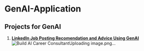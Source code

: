 # GenAI-Application


## Projects for GenAI
1. **[LinkedIn Job Posting Recomendation and Advice Using GenAI](https://github.com/DreamBird-Jane/GenAI-Application/blob/main/LinkedIn%20Job%20Posting%20Recomendation%20and%20Advice%20Using%20GenAI/ReadMe.md)**
![Build AI Career Consultant![Uploading image.png…]()
](https://github.com/DreamBird-Jane/GenAI-Application/blob/main/LinkedIn%20Job%20Posting%20Recomendation%20and%20Advice%20Using%20GenAI/illustration/Project-Build%20AI%20Career%20Consultant.jpg)
